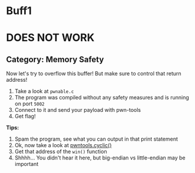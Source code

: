 # Buff1

# DOES NOT WORK

## Category: Memory Safety

Now let's try to overflow this buffer! But make sure to control that return address!

1. Take a look at `pwnable.c`
2. The program was compiled without any safety measures and is running on port `5002` 
3. Connect to it and send your payload with pwn-tools
4. Get flag!


**Tips:**

1. Spam the program, see what you can output in that print statement
2. Ok, now take a look at [pwntools.cyclic()](https://docs.pwntools.com/en/stable/util/cyclic.html)
3. Get that address of the `win()` function
4. Shhhh... You didn't hear it here, but big-endian vs little-endian may be important